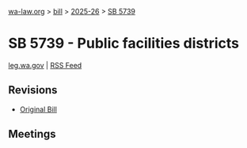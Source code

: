 [wa-law.org](/) > [bill](/bill/) > [2025-26](/bill/2025-26/) > [SB 5739](/bill/2025-26/sb/5739/)

# SB 5739 - Public facilities districts
[leg.wa.gov](https://app.leg.wa.gov/billsummary?BillNumber=5739&Year=2025&Initiative=false) | [RSS Feed](./rss.xml)

## Revisions
* [Original Bill](1/)

## Meetings
